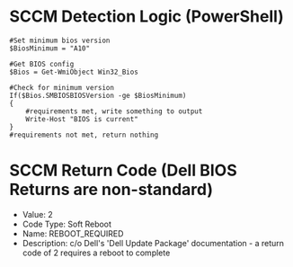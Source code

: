 # SCCM Detection Logic (PowerShell)
```
#Set minimum bios version
$BiosMinimum = "A10"

#Get BIOS config
$Bios = Get-WmiObject Win32_Bios

#Check for minimum version
If($Bios.SMBIOSBIOSVersion -ge $BiosMinimum)
{
    #requirements met, write something to output
    Write-Host "BIOS is current"
}
#requirements not met, return nothing
```

# SCCM Return Code (Dell BIOS Returns are non-standard)

 - Value: 2 
 - Code Type: Soft Reboot 
 - Name: REBOOT_REQUIRED 
 - Description: c/o Dell's 'Dell Update Package' documentation - a return code of 2    requires a reboot to complete

